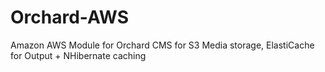 Orchard-AWS
===========

Amazon AWS Module for Orchard CMS for S3 Media storage, ElastiCache for Output + NHibernate caching
